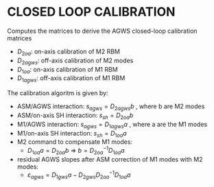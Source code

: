 # CLOSED LOOP CALIBRATION 

Computes the matrices to derive the AGWS closed-loop calibration matrices
 * $D_{2oa}$: on-axis calibration of M2 RBM
 * $D_{2agws}$: off-axis calibration of M2 modes
 * $D_{1oa}$: on-axis calibration of M1 RBM
 * $D_{1agws}$: off-axis calibration of M1 RBM

The calibration algoritm is given by:
 * ASM/AGWS interaction: $s_{agws} = D_{2agws} b$ , where b are M2 modes
 * ASM/on-axis SH interaction: $s_{sh} = D_{2oa} b$
 * M1/AGWS interaction: $s_{agws} = D_{1agws} a$ , where a are the M1 modes
 * M1/on-axis SH interaction: $s_{sh} = D_{1oa} a$
 * M2 command to compensate M1 modes:
   * $D_{1oa} a = D_{2oa} b$ => $b = D_{2oa}^{-1} D_{1oa} a$
 * residual AGWS slopes after ASM correction of M1 modes with M2 modes:
   * $\varepsilon_{agws} = D_{1gws} a - D_{2gws} D_{2oa}^{-1} D_{1oa} a$